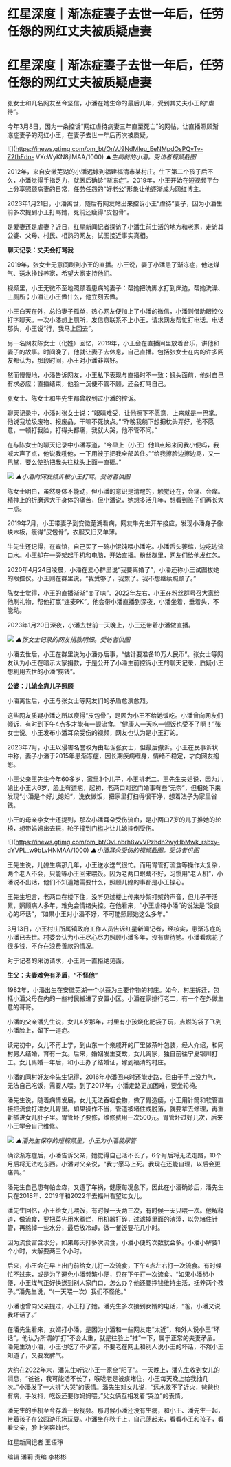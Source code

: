 # 红星深度｜渐冻症妻子去世一年后，任劳任怨的网红丈夫被质疑虐妻

# 红星深度｜渐冻症妻子去世一年后，任劳任怨的网红丈夫被质疑虐妻

张女士和几名网友至今坚信，小潘在她生命的最后几年，受到其丈夫小王的“虐待”。

今年3月8日，因为一条控诉“网红虐待病妻三年直至死亡”的网帖，让直播照顾渐冻症妻子的网红小王，在妻子去世一年后再次被质疑。

![](https://inews.gtimg.com/om_bt/OnVJ9NdMIeu_EeNMpdOsPQvTv-Z2fhEdn-
VXcWyKN8jIMAA/1000) _▲生病前的小潘。受访者视频截图_

2012年，来自安徽芜湖的小潘远嫁到福建福清市某村庄。生下第二个孩子后不久，小潘觉得手指乏力，就医后确诊“渐冻症”。2019年，小王开始在短视频平台上分享照顾病妻的日常，任劳任怨的“好老公”形象让他逐渐成为网红博主。

2023年1月21日，小潘离世，随后有网友站出来控诉小王“虐待”妻子，因为小潘生前多次提到小王打骂她，死前还瘦得“皮包骨”。

是爱妻还是虐妻？近日，红星新闻记者探访了小潘生前生活的地方和老家，走访其公婆、父母、村民、相熟的网友，试图接近事实真相。

**聊天记录：丈夫会打骂我**

2019年，张女士无意间刷到小王的直播。小王说，妻子小潘患了渐冻症，他送煤气、送水挣钱养家，希望大家支持他们。

视频里，小王无微不至地照顾着患病的妻子：帮她把洗脚水打到床边，帮她洗澡、上厕所；小潘让小王做什么，他立刻去做。

小王白天在外，总怕妻子孤单，热心网友便加上了小潘的微信，小潘则借助眼控仪打字聊天。一次小潘想上厕所，发信息联系不上小王，请求网友帮忙打电话。电话那头，小王说“行，我马上回去”。

另一名网友陈女士（化姓）回忆，2019年，小王会在直播间里放着音乐，讲他和妻子的故事。时间晚了，他就让妻子去休息，自己直播。包括张女士在内的许多网友都认为，那段时间，小王对小潘非常好。

然而慢慢地，小潘告诉网友，小王私下表现与直播时不一致：镜头面前，他对自己有求必应；直播结束，他脸一沉便不管不顾，还会打骂自己。

张女士、陈女士和牛先生都曾收到过小潘的控诉。

聊天记录中，小潘对张女士说：“眼睛难受，让他擦下不愿意，上来就是一巴掌。他说我垃圾废物、报废品，干嘛不死快点。”“昨晚我躺下想把枕头弄好，他不愿意，一顿打我脸，打得头都痛，我就大哭，他不管不问。”

在与陈女士的聊天记录中小潘写道，“今早上（小王）他11点起来问我小便吗，我喊大声了点，他说我吼他，一下用被子把我全部盖住。”“给我擦脸边擦边骂，又一巴掌，要么使劲把我头往枕头上面一直砸。”

![](https://inews.gtimg.com/om_bt/OL57jE4w-zErCVMLSluZyiP97Mc_pxM-740FI8FkYXjIEAA/1000)
_▲小潘向网友倾诉被小王打骂。受访者供图_

陈女士明白，虽然身体不能动，但小潘的意识是清醒的，触觉还在，会痛、会痒。精神上的折磨远大于身体的痛苦，但小潘说，她想多活几年，想看到孩子们再长大一点。

2019年7月，小王带妻子到安徽芜湖看病，网友牛先生开车接应，发现小潘身子像块木板，瘦得“皮包骨”，衣服又旧又单薄。

牛先生还记得，在宾馆，自己买了一碗小馄饨喂小潘吃。小潘舌头萎缩，边吃边流口水。小王却在一旁架起手机和电脑，开始直播。粉丝群里，网友们给他发红包。

2020年4月24日凌晨，小潘在爱心群里说“我要离婚了”，小潘还称小王试图拔她的眼控仪。小王则在群里说，“我受够了，我累了。我不想继续照顾了。”

陈女士觉得，小王的直播渐渐“变了味”。2022年左右，小王在粉丝群号召大家给他刷礼物，帮他打赢“连麦PK”。他会带小潘直播到深夜，小潘坐着，垂着头，不能动。

2023年1月20日深夜，小潘去世前一天晚上，小王还带着小潘做直播。

![](https://inews.gtimg.com/om_bt/O2gq8vq-2bz0jNVyqEJJb2Ujlivbk9_qJzeVDgKPOALK4AA/1000)
_▲张女士记录的网友捐款明细。受访者供图_

小潘去世后，小王在群里说为小潘办后事，“估计要准备10万人民币”。张女士等网友认为小王在暗示大家捐款，于是公开了小潘生前控诉小王的聊天记录，质疑小王想利用去世的小潘“捞钱”。

**公婆：儿媳全靠儿子照顾**

小潘离世后，小王与张女士等网友们的矛盾愈演愈烈。

这些网友质疑小潘之所以瘦得“皮包骨”，是因为小王不给她饭吃。小潘曾向网友们倾诉，有时到下午4点多才能有一顿流食。“健康人一天吃一顿饭也受不了啊！”张女士说。小王发布小潘耳朵受伤的视频，网友也认为是小王打的。

2023年7月，小王以侵害名誉权为由起诉张女士，但最后撤诉。小王在民事诉状中称，妻子小潘于2015年患渐冻症，因长期疾病缠身，情绪不稳定，才向网友抱怨。

小王父亲王先生今年60多岁，家里3个儿子，小王排老二。王先生夫妇说，因为儿媳比小王大6岁，脸上有道疤，起初，老两口对这门婚事有些“无奈”，但相处下来发现“小潘是个好儿媳妇”，洗衣做饭，把家里打扫得很干净，想着法子为家里省钱。

小王的母亲李女士还提到，那次小潘耳朵受伤流血，是小两口7岁的儿子推她的轮椅，想带妈妈出去玩，轮子撞到门槛才让儿媳摔倒受伤。

![](https://inews.gtimg.com/om_bt/OvLnbrh8wvVPzhdn2wyHbMwk_rsbxy-
dYVPL_w9bLvHNMAA/1000) _▲小潘耳朵受伤的视频截图。受访者供图_

王先生说，儿媳生病那几年，小王送水送气很忙。而用胃管打流食等操作太复杂，两个老人不会，只能等小王回来喂饭。因为老两口眼睛不好，习惯用“老人机”，小潘说不出话，他们不知道她需要什么，照顾儿媳的事都是小王操心。

王先生坦言，老两口在楼下住，没听见过楼上传来吵架打架的声音，但儿子干活累，照顾病人多年，难免会情绪失控。在他看来，“小王虐待小潘”的说法是“没良心的坏话”，“如果小王对小潘不好，不可能照顾她这么多年。”

3月13日，小王村庄所属镇政府工作人员告诉红星新闻记者，经核实，患渐冻症的小潘已去世。村委会认为小王尽心尽力照顾小潘多年，没有虐待她。小潘看病花了很多钱，不存在浪费善款的情况。

对于记者的采访请求，小王则一直拒绝见面。

**生父：夫妻难免有矛盾，“不怪他”**

1982年，小潘出生在安徽芜湖一个以茶为主要作物的村庄。如今，村庄拆迁，包括小潘父母在内的一些村民搬进了安置小区。小潘在家排行老二，有一个在外做生意的哥哥。

小潘的父亲潘先生说，女儿4岁那年，村里有小孩烧化肥袋子玩，点燃的袋子飞到小潘脸上，留下一道疤。

读完初中，女儿不再上学，到山东一个亲戚开的厂里做茶叶包装，经人介绍，和同村男人结婚，育有一女。后来，婚姻发生变故，女儿离家，独自前往宁夏银川打工。女儿离婚一年后，和小王办了结婚证，嫁到福清的村庄。

小潘的同村好友李先生记得，2016年小潘回来时还能走路，但由于手上没力气，无法自己吃饭，需要人喂。到了2017年，小潘走路更加困难，要坐轮椅。

潘先生说，随着病情发展，女儿无法吞咽食物，做了胃造瘘，小王用针筒和软管直接把流食打进女儿胃里。如果操作不当，管道被堵住或脱落，就要拿去修理，再重新插进女儿肚子里。胃管坏了要修，维修费用一次500元。胃管坏过好几次，后来小王学会自己维修。

![](https://inews.gtimg.com/om_bt/Ojtus__EdZ-q8yjMmtAyv1vtvsRzvGh1-T3UDcFm1DFEMAA/1000)
_▲潘先生保存的短视频里，小王为小潘装尿管_

确诊渐冻症后，小潘告诉父亲，她觉得自己活不长了，6个月后将无法走路，10个月后将无法吃东西。小潘对父亲说，“我宁愿马上死。我现在还能自理，以后会更痛苦。”

潘先生自己患有帕金森，又遭了车祸，健康每况愈下。因此在小潘确诊后，潘先生只在2018年、2019年和2022年去福州看望过女儿。

潘先生回忆，小王给女儿喂饭，有时候一天两三次，有时候一天只喂一次。他解释道，做流食，要把菜先用水煮烂，用机器打碎，过滤掉里面的渣滓，以免堵住针管，再熬掉一些水分，最后放冷却，做一餐饭要花几小时。

因为流食富含水分，如果每天打多次流食，小潘小便的次数就会多。小潘小解要1个小时，大解要两三个小时。

后来，小王会在早上出门前给女儿打一次流食，下午4点左右打一次流食。有时候忙不过来，或是为了避免小潘频繁小便，只在下午打一次流食。“如果小潘想小便，小王煤气正好快送到别人家门口，怎么办？他还要挣钱维持生活，抚养两个孩子。”潘先生说，“（一天喂一次）我们不怪他。”

小潘也曾向父亲提过，小王打了她。潘先生多次接到女婿的电话，“爸，小潘又说我坏话了。”

在潘先生看来，女婿打小潘，是因为小潘和一些网友走“太近”，和外人说小王“坏话”。他认为所谓的“打”不会太重，就是往脸上“推”一下，属于正常的夫妻矛盾。潘先生劝小潘，小王也吃了不少苦，不要老在网上和别人说小王的坏话，不然小王知道了，又要发脾气。

大约在2022年末，潘先生听说小王一家全“阳了”。一天晚上，潘先生收到女儿的消息，“爸爸，我可能活不长了，喉咙老是被痰堵住，小王每天晚上给我抽几次。”小潘发了一大排“大哭”的表情。潘先生对女儿说，“远水救不了近火，爸爸也有病，手发抖，吃饭还要你妈妈喂。”父女俩互相发着“哭泣”的表情。

潘先生的手机至今存着一段视频。那时候小潘还没有生病，和小王、潘先生一起，带着孩子在公园游乐场玩耍。小潘坐在秋千上，自己荡起来，看看小王和孩子，看看父亲，脸上笑容灿烂。

红星新闻记者 王语琤

编辑 潘莉 责编 李彬彬

